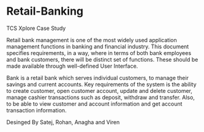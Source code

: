 # Retail-Banking
TCS Xplore Case Study

Retail bank management is one of the most widely used application management functions in
banking and financial industry. This document specifies requirements, in a way, where in terms of both
bank employees and bank customers, there will be distinct set of functions. These should be made
available through well-defined User Interface.

<ABC> Bank is a retail bank which serves individual customers, to manage their savings and
current accounts. Key requirements of the system is the ability to create customer, open customer
account, update and delete customer, manage cashier transactions such as deposit, withdraw and
transfer. Also, to be able to view customer and account information and get account transaction
information.
  
Desinged By Satej, Rohan, Anagha and Viren
